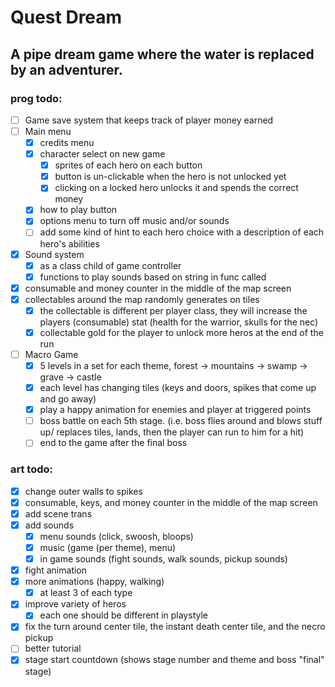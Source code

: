 # Quest Dream

## A pipe dream game where the water is replaced by an adventurer.



### prog todo:
- [ ] Game save system that keeps track of player money earned
- [ ] Main menu
   - [x] credits menu
   - [x] character select on new game
      - [x] sprites of each hero on each button
      - [x] button is un-clickable when the hero is not unlocked yet
      - [x] clicking on a locked hero unlocks it and spends the correct money
   - [x] how to play button
   - [x] options menu to turn off music and/or sounds
   - [ ] add some kind of hint to each hero choice with a description of each hero's abilities
- [x] Sound system
   - [x] as a class child of game controller
   - [x] functions to play sounds based on string in func called
- [x] consumable and money counter in the middle of the map screen
- [x] collectables around the map randomly generates on tiles
   - [x] the collectable is different per player class, they will increase the players (consumable) stat (health for the warrior, skulls for the nec)
   - [x] collectable gold for the player to unlock more heros at the end of the run
- [ ] Macro Game
   - [x] 5 levels in a set for each theme, forest -> mountains -> swamp -> grave -> castle
   - [x] each level has changing tiles (keys and doors, spikes that come up and go away)
   - [x] play a happy animation for enemies and player at triggered points
   - [ ] boss battle on each 5th stage. (i.e. boss flies around and blows stuff up/ replaces tiles, lands, then the player can run to him for a hit)
   - [ ] end to the game after the final boss

### art todo:
- [x] change outer walls to spikes
- [x] consumable, keys, and money counter in the middle of the map screen
- [x] add scene trans
- [x] add sounds
   - [x] menu sounds (click, swoosh, bloops)
   - [x] music (game (per theme), menu)
   - [x] in game sounds (fight sounds, walk sounds, pickup sounds)
- [x] fight animation
- [x] more animations (happy, walking)
   - [x] at least 3 of each type
- [x] improve variety of heros
   - [x] each one should be different in playstyle
- [x] fix the turn around center tile, the instant death center tile, and the necro pickup
- [ ] better tutorial
- [x] stage start countdown (shows stage number and theme and boss "final" stage)
